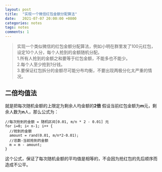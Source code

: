 ```yaml
---
layout: post
title:  "实现一个微信红包金额分配算法"
date:   2021-07-07 20:00:00 +0800
categories: notes
tags: notes
comments: 1
---
```

> 实现一个类似微信的红包金额分配算法，例如小明在群里发了100元红包，设定10个人分，每个人抢到的金额随机分配。  
> 1.所有人抢到的金额之和要等于红包金额，不能多也不能少。  
> 2.每个人至少抢到1分钱。  
> 3.要保证红包拆分的金额尽可能分布均衡，不要出现两极分化太严重的情况。  

## 二倍均值法
就是把每次随机金额的上限定为剩余人均金额的**2倍**
假设当前红包金额为**m**元，剩余人数为**n**人，那么公式为：
```
//每次抢到的金额 = 随机区间[0.01, m/n * 2 - 0.01] 元
for i=0; i< n-1; i++ {
  //抢到的金额
  amount = rand(0.01, m/n*2-0.01);
  //总数-当前抢到的金额
  m = m - amount;
}
```
这个公式，保证了每次随机金额的平均值是相等的，不会因为抢红包的先后顺序而造成不公平。
